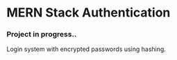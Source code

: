 # MERN Stack Authentication
### Project in progress..

Login system with encrypted passwords using hashing.

